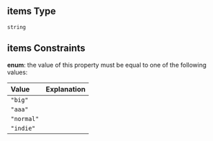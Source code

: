 ## items Type

`string`

## items Constraints

**enum**: the value of this property must be equal to one of the following values:

| Value      | Explanation |
| :--------- | ----------- |
| `"big"`    |             |
| `"aaa"`    |             |
| `"normal"` |             |
| `"indie"`  |             |
